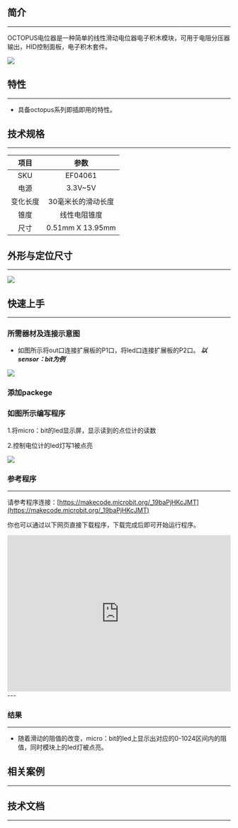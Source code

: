 ## 简介
---
OCTOPUS电位器是一种简单的线性滑动电位器电子积木模块，可用于电阻分压器输出，HID控制面板，电子积木套件。

 ![](https://i.imgur.com/zB1We7i.jpg)

## 特性
---
-  具备octopus系列即插即用的特性。

## 技术规格
---
项目 | 参数 
:-: | :-: 
SKU|EF04061
电源|3.3V~5V
变化长度|30毫米长的滑动长度
锥度|线性电阻锥度
尺寸|0.51mm X 13.95mm


## 外形与定位尺寸
---

 ![](https://i.imgur.com/dLwyWxY.jpg)

## 快速上手
---

### 所需器材及连接示意图
- 如图所示将out口连接扩展板的P1口，将led口连接扩展板的P2口。
***以sensor：bit为例***

 ![](https://i.imgur.com/ikkyw8U.png)

### 添加packege

### 如图所示编写程序
1.将micro：bit的led显示屏，显示读到的点位计的读数

2.控制电位计的led灯写1被点亮

 ![](https://i.imgur.com/Q7yiG9T.png)

### 参考程序
---
请参考程序连接：[https://makecode.microbit.org/_19baPjHKcJMT](https://makecode.microbit.org/_19baPjHKcJMT)

你也可以通过以下网页直接下载程序，下载完成后即可开始运行程序。

<div style="position:relative;height:0;padding-bottom:70%;overflow:hidden;"><iframe style="position:absolute;top:0;left:0;width:100%;height:100%;" src="https://makecode.microbit.org/#pub:_19baPjHKcJMT" frameborder="0" sandbox="allow-popups allow-forms allow-scripts allow-same-origin"></iframe></div>  
---

### 结果
---
- 随着滑动的阻值的改变，micro：bit的led上显示出对应的0-1024区间内的阻值，同时模块上的led灯被点亮。

## 相关案例
---

## 技术文档
---
